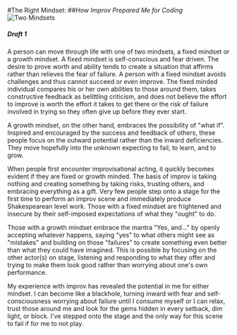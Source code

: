 #The Right Mindset:
##_How Improv Prepared Me for Coding_
![Two Mindsets](http://www.brainpickings.org/wp-content/uploads/2014/01/mindset.jpg)
##### Draft 1
A person can move through life with one of two mindsets, a fixed mindset or a growth mindset.  A fixed mindset is self-conscious and fear driven.  The desire to prove worth and ability tends to create a situation that affirms rather than relieves the fear of failure.  A person with a fixed mindset avoids challenges and thus cannot succeed or even improve.  The fixed minded individual compares his or her own abilities to those around them, takes constructive feedback as belittling criticism, and does not believe the effort to improve is worth the effort it takes to get there or the risk of failure involved in trying so they often give up before they ever start.

A growth mindset, on the other hand, embraces the possibility of "what if".  Inspired and encouraged by the success and feedback of others, these people focus on the outward potential rather than the inward deficiencies.  They move hopefully into the unknown expecting to fail, to learn, and to grow.

When people first encounter improvisational acting, it quickly becomes evident if they are fixed or growth minded.  The basis of improv is taking nothing and creating something by taking risks, trusting others, and embracing everything as a gift.  Very few people step onto a stage for the first time to perform an improv scene and immediately produce Shakespearean level work.  Those with a fixed mindset are frightened and insecure by their self-imposed expectations of what they "ought" to do.  

Those with a growth mindset embrace the mantra "Yes, and..." by openly accepting whatever happens, saying "yes" to what others might see as "mistakes" and building on those "failures" to create something even better than what they could have imagined.  This is possible by focusing on the other actor(s) on stage, listening and responding to what they offer and trying to make them look good rather than worrying about one's own performance.

My experience with improv has revealed the potential in me for either mindset.  I can become like a blackhole, turning inward with fear and self-consciousness worrying about failure until I consume myself or I can relax, trust those around me and look for the gems hidden in every setback, dim light, or block.  I've stepped onto the stage and the only way for this scene to fail if for me to not play.
